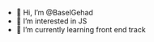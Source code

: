 - 👋 Hi, I’m @BaselGehad
- 👀 I’m interested in JS
- 🌱 I’m currently learning front end track
<!-- - 💞️ I’m looking to collaborate on ...
- 📫 How to reach me ... -->

<!---
BaselGehad/BaselGehad is a ✨ special ✨ repository because its `README.md` (this file) appears on your GitHub profile.
You can click the Preview link to take a look at your changes.
--->
